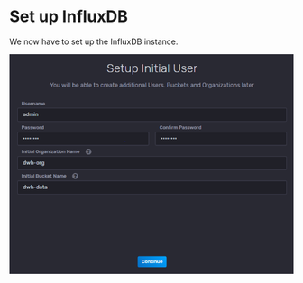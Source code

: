 # Set up InfluxDB

We now have to set up the InfluxDB instance.

![Katacoda Logo](./assets/user_setup.png)